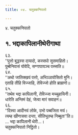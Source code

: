 ```yaml
---
title: ०४. चतुक्कनिपातो

---
```

४. चतुक्कनिपातो  


## १. भद्दाकापिलानीथेरीगाथा

६३.  
‘‘पुत्तो बुद्धस्स दायादो, कस्सपो सुसमाहितो।  
पुब्बेनिवासं योवेदि, सग्गापायञ्च पस्सति॥  
६४.  
‘‘अथो जातिक्खयं पत्तो, अभिञ्ञावोसितो मुनि।  
एताहि तीहि विज्जाहि, तेविज्जो होति ब्राह्मणो॥  
६५.  
‘‘तथेव भद्दा कापिलानी, तेविज्जा मच्चुहायिनी।  
धारेति अन्तिमं देहं, जेत्वा मारं सवाहनं॥  
६६.  
‘‘दिस्वा आदीनवं लोके, उभो पब्बजिता मयं।  
त्यम्ह खीणासवा दन्ता, सीतिभूतम्ह निब्बुता’’ति॥  
… भद्दा कापिलानी थेरी…।  
चतुक्कनिपातो निट्ठितो।  